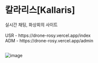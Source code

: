<h1>칼라리스[Kallaris]</h1>
실시간 채팅, 화상회의 사이트<br/><br/>
USR - https://drone-rosy.vercel.app/index<br/>
ADM - https://drone-rosy.vercel.app/admin<br/><br/>

![image](https://github.com/user-attachments/assets/c01e1d0a-7414-4706-8fd8-80c63535de64)
